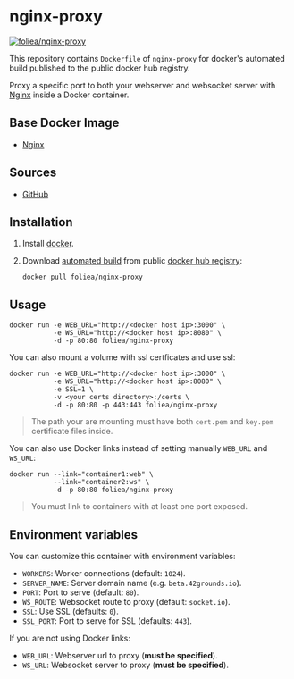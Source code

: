 # nginx-proxy
[![foliea/nginx-proxy](http://dockeri.co/image/foliea/nginx-proxy)](https://registry.hub.docker.com/u/foliea/nginx-poxy/)

This repository contains `Dockerfile` of `nginx-proxy` for docker's automated build
published to the public docker hub registry.

Proxy a specific port to both your webserver and websocket server with
[Nginx](http://nginx.com/) inside a Docker container.

## Base Docker Image

* [Nginx](https://registry.hub.docker.com/_/nginx/)

## Sources

* [GitHub](https://github.com/foliea/nginx-proxy)

## Installation

1. Install [docker](http://www.docker.com).

2. Download [automated build](https://registry.hub.docker.com/u/foliea/nginx-proxy) from public
[docker hub registry](https://registry.hub.docker.com/):

    `docker pull foliea/nginx-proxy`

## Usage

    docker run -e WEB_URL="http://<docker host ip>:3000" \
               -e WS_URL="http://<docker host ip>:8080" \
               -d -p 80:80 foliea/nginx-proxy

You can also mount a volume with ssl certficates and use ssl:

    docker run -e WEB_URL="http://<docker host ip>:3000" \
               -e WS_URL="http://<docker host ip>:8080" \
               -e SSL=1 \
               -v <your certs directory>:/certs \
               -d -p 80:80 -p 443:443 foliea/nginx-proxy

> The path your are mounting must have both `cert.pem` and `key.pem`
certificate files inside.

You can also use Docker links instead of setting manually `WEB_URL` and
`WS_URL`:

    docker run --link="container1:web" \
               --link="container2:ws" \
               -d -p 80:80 foliea/nginx-proxy

> You must link to containers with at least one port exposed.

## Environment variables

You can customize this container with environment variables:

* `WORKERS`: Worker connections (default: `1024`).
* `SERVER_NAME`: Server domain name (e.g. `beta.42grounds.io`).
* `PORT`: Port to serve (default: `80`).
* `WS_ROUTE`: Websocket route to proxy (default: `socket.io`).
* `SSL`: Use SSL (defaults: `0`).
* `SSL_PORT`: Port to serve for SSL (defaults: `443`).

If you are not using Docker links:

* `WEB_URL`: Webserver url to proxy (**must be specified**).
* `WS_URL`: Websocket server to proxy (**must be specified**).
